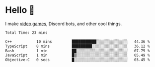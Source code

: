 <div align="left">
  <h1>Hello 👋</h1>

  <p>I make <a href="https://devbeef.com">video games</a>, Discord bots, and other cool things.</p>
</div>

<!--START_SECTION:waka-->

```txt
Total Time: 23 mins

C++           10 mins         ███████████░░░░░░░░░░░░░░   44.36 %
TypeScript    8 mins          █████████░░░░░░░░░░░░░░░░   36.12 %
Bash          1 min           ██░░░░░░░░░░░░░░░░░░░░░░░   07.75 %
JavaScript    1 min           █▒░░░░░░░░░░░░░░░░░░░░░░░   05.49 %
Objective-C   0 secs          █░░░░░░░░░░░░░░░░░░░░░░░░   03.45 %
```

<!--END_SECTION:waka-->
